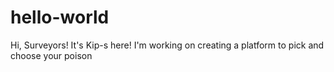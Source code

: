 # hello-world
Hi, Surveyors!
It's Kip-s here! I'm working on creating a platform to pick and choose your poison
